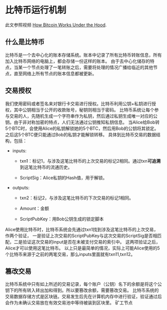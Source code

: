# 比特币运行机制

此文参照视频 [How Bitcoin Works Under the Hood](https://www.youtube.com/watch?v=Lx9zgZCMqXE).

## 什么是比特币

比特币是一个去中心化的账本存储系统。账本中记录了所有比特币转账信息，所有加入比特币网络的电脑上，都会存储一份这样的账本。
由于去中心化储存的特点，当某一个节点处理了一笔转账之后，需要将处理的情况广播给临近的其他节点，直至网络上所有节点的账本信息都被更新。

## 交易授权

我们使用密码或者签名来对银行卡交易进行授权。比特币利用公钥+私钥进行授权，其中公钥相当于公开的收款账号，秘钥则相当于密码。
比特币系统让每个参与交易的人，先随机生成一个字符串作为私钥，然后通过私钥生成唯一对应的公钥。由于非对称加密的特点，人们无法通过公钥推知私钥信息。
当Alice给Bob转5个BTC时，会使用Alice的私钥解锁她的5个BTC，然后用Bob的公钥将其锁定。之后这5个BTC便只能通过Bob的私钥才能解锁转移。
具体到比特币交易的数据结构，包括：
* inputs:

  * txn1：标记1，与涉及这笔比特币的上次交易的标记2相同。通过txn**可追溯**到这笔比特币的流通历史。

  * ScriptSig：Alice私钥的Hash值，用于解锁。

* outputs:

  * txn2：标记2，与涉及这笔比特币的下次交易的标记1相同。

  * Amount：金额

  * ScriptPubKey：用Bob公钥生成的锁定脚本

Alice使用比特币时，比特币系统会先通过txn1找到涉及这笔比特币的上次交易，作两个验证，
一是验证上次交易的ScriptPubKey与这次交易的ScriptSig是否相匹配，二是验证这次交易的input是否在未被支付交易的索引中。
这两项验证之后，Alice才可以使用这笔比特币。
以上只是最简单的情况，实际上可能Alice使用的5个比特币来源于之前的两笔交易，那么inputs里面就有txn11,txn12。

## 篡改交易

比特币系统中只有如上所述的交易记录，每个账户（公钥）名下的余额是将这个公钥下的所有转入转出加和得到。所以要篡改余额，需要篡改交易。
比特币系统的交易数据存储方式是区块链。交易发生后先在计算机内存中进行验证，验证通过后会作为未确认交易放在有效交易池中等待被装到区块里。
矿工节点
